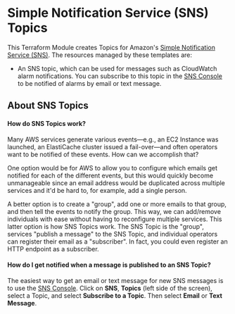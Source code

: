 # Simple Notification Service (SNS) Topics

This Terraform Module creates Topics for Amazon's [Simple Notification Service (SNS)](https://aws.amazon.com/sns/). The
resources managed by these templates are:

* An SNS topic, which can be used for messages such as CloudWatch alarm notifications. You can subscribe to this topic 
  in the [SNS Console](https://console.aws.amazon.com/sns/v2/home?region=us-east-1#/topics) to be notified of alarms by
  email or text message.
  
## About SNS Topics

#### How do SNS Topics work?

Many AWS services generate various events—e.g., an EC2 Instance was launched, an ElastiCache cluster issued a
fail-over—and often operators want to be notified of these events. How can we accomplish that?

One option would be for AWS to allow you to configure which emails get notified for each of the different events, but
this would quickly become unmanageable since an email address would be duplicated across multiple services and it'd be
hard to, for example, add a single person.

A better option is to create a "group", add one or more emails to that group, and then tell the events to notify the
group. This way, we can add/remove individuals with ease without having to reconfigure multiple services. This latter
option is how SNS Topics work. The SNS Topic is the "group", services "publish a message" to the SNS Topic, and
individual operators can register their email as a "subscriber". In fact, you could even register an HTTP endpoint as
a subscriber.

#### How do I get notified when a message is published to an SNS Topic?

The easiest way to get an email or text message for new SNS messages is to use the [SNS
Console](https://console.aws.amazon.com/sns/v2/home#/topics). Click on **SNS**, **Topics** (left side of the screen),
select a Topic, and select **Subscribe to a Topic**. Then select **Email** or **Text Message**.